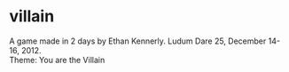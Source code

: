 villain
=======

A game made in 2 days by Ethan Kennerly.
Ludum Dare 25, December 14-16, 2012.  
Theme:  You are the Villain

